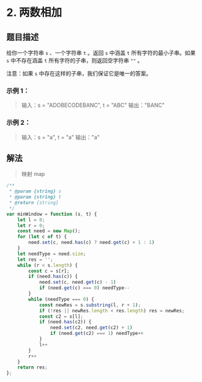 # 2. 两数相加

## 题目描述

给你一个字符串 `s` 、一个字符串 `t` 。返回 `s` 中涵盖 `t` 所有字符的最小子串。如果 `s` 中不存在涵盖 `t` 所有字符的子串，则返回空字符串 `""` 。

注意：如果 `s` 中存在这样的子串，我们保证它是唯一的答案。

### 示例 1：

>输入：s = "ADOBECODEBANC", t = "ABC"
>输出："BANC"

### 示例 2：

>输入：s = "a", t = "a"
>输出："a"

## 解法

> 映射 map

```javascript
/**
 * @param {string} s
 * @param {string} t
 * @return {string}
 */
var minWindow = function (s, t) {
    let l = 0;
    let r = 0;
    const need = new Map();
    for (let c of t) {
        need.set(c, need.has(c) ? need.get(c) + 1 : 1)
    }
    let needType = need.size;
    let res = '';
    while (r < s.length) {
        const c = s[r];
        if (need.has(c)) {
            need.set(c, need.get(c) - 1)
            if (need.get(c) === 0) needType--
        }
        while (needType === 0) {
            const newRes = s.substring(l, r + 1);
            if (!res || newRes.length < res.length) res = newRes;
            const c2 = s[l];
            if (need.has(c2)) {
                need.set(c2, need.get(c2) + 1)
                if (need.get(c2) === 1) needType++
            }
            l++
        }
        r++
    }
    return res;
};
```


